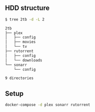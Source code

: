 ## HDD structure

```bash
$ tree 2tb -d -L 2

2tb
├── plex
│   ├── config
│   ├── movies
│   └── tv
├── rutorrent
│   ├── config
│   └── downloads
└── sonarr
    └── config

9 directories
```

## Setup

```bash
docker-compose -d plex sonarr rutorrent
```
